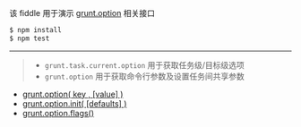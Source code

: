 该 fiddle 用于演示 [grunt.option](http://gruntjs.com/api/grunt.option) 相关接口

```sh
$ npm install
$ npm test
```

---

> - `grunt.task.current.option` 用于获取任务级/目标级选项
> - `grunt.option` 用于获取命令行参数及设置任务间共享参数

- [grunt.option( key , [value] )](http://gruntjs.com/api/grunt.option#grunt.option)
- [grunt.option.init( [defaults] )](http://gruntjs.com/api/grunt.option#grunt.option.init)
- [grunt.option.flags()](http://gruntjs.com/api/grunt.option#grunt.option.flags)
